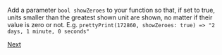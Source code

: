 Add a parameter ```bool showZeroes``` to your function so that, if set to true, units smaller than the greatest shown unit are shown, no matter if their value is zero or not. E.g. ```prettyPrint(172860, showZeroes: true) => "2 days, 1 minute, 0 seconds"```

[Next](2.3.md)